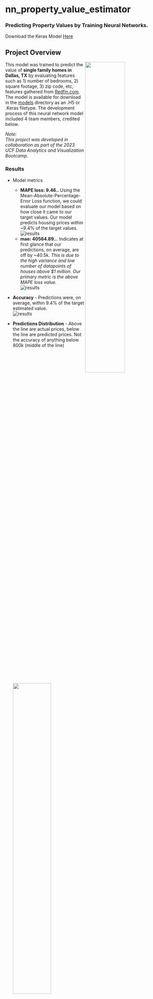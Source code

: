 # nn_property_value_estimator 
### Predicting Property Values by Training Neural Networks.
Download the Keras Model [Here](models/redfin_property_estimator.keras)

## Project Overview
<img src="images/redfin.png" align="right" width="50%" height="50%"/>

This model was trained to predict the value of **single family homes in Dallas, TX** by evaluating features such as 1) number of bedrooms, 2) square footage, 3) zip code, etc, features gathered from [Redfin.com](https://www.redfin.com). The model is available for download in the [models](models/) directory as an .H5 or .Keras filetype. The development process of this neural network model included 4 team members, credited below.

*Note:*<br>
*This project was developed in collaboration as part of the 2023 UCF Data Analytics and Visualization Bootcamp.*

### Results
- Model metrics
  - **MAPE loss: 9.46..** Using the Mean-Absolute-Percentage-Error Loss function, we could evaluate our model based on how close it came to our target values. Our model predicts housing prices within ~9.4% of the target values. <br>
  ![results](images/results/epoch_100.png)
  - **mae: 40564.89..**. Indicates at first glance that our predictions, on average, are off by ~40.5k. *This is due to the high variance and low number of datapoints of houses above $1 million. Our primary metric is the above MAPE loss value.* <br>
  ![results](images/results/mae.png)

- **Accuracy** - Predictions were, on average, within 9.4% of the target estimated value.<br> ![results](images/results/actual_v_pred.png)
- **Predictions Distribution** - Above the line are actual prices, below the line are predicted prices. Not the accuracy of anything below 800k (middle of the line)
  <br>     <img src="images/results/results.png" width="50%" height="50%">


- **Loss** = Final Epoch. <br> ![results](images/results/epoch_100.png)
* **
### Team Members: <br> 
**Martin Bedino**: GitHub: [mbedino99](https://github.com/mbedino99) <br>
**David Pinsky**: GitHub: [dpinsky1](https://github.com/dpinsky1) <br>
**Kaylee Patterson**: GitHub: [kayleepat](https://github.com/kayleepat) <br>
**Nathan-Andrew Tompkins (self)**: GitHub: [najtompkins](https://github.com/najtompkins) <br>

## Sourcing and Cleaning
There are 3 primary sources of the data used in training this model:
  1. List of Dallas addresses used in API call: [Dallas Central Appraisal District](https://www.dallascad.org/)
      * *Note* The list of cleaned addresses can be found in the [data](data/addresses_cleaned.csv) directory as cleaned: 
  2. [Redfin.com](redfin.com)
  3. [Redfin API Wrapper](https://github.com/reteps/redfin) developed by GitHub user "[reteps](https://github.com/reteps)"

## Kaylee Patterson - Data Aquisition and Processing 
  ### Data Aquisition
  - This model is trained on Redfin housing data pulled using a list of addresses located in Dallas, TX. These addresses were sourced from the [Dallas Central Appraisal District website](https://www.dallascad.org/). This downloadable .csv was then cleaned to remove any rows with empty values. This cleaned dataset can be found [here](data/addresses_cleaned.csv).
  - All other feature data was obtained from [Redfin](redfin.com) through the Redfin Wrapper cited above. The addresses from DCAD were reformatted to be used with a wrapper to access Redfin's unlisted API. (cleaning code [here](./code/ETL_addresses.ipynb).) This wrapper allowed access to the data without violating Redfin's terms of use against webscraping. (below is an example of the wrapper's code) <br>
    <img src="images/Kaylee/wrapper_code.png" width="50%" height="50%">
    <img src="images/Kaylee/wrapper_code_2.png" width="50%" height="50%">

  - The code that pulls this data is located in in the [code](./code/) directory. ([File located here](./code/redfin_data_collector.ipynb))
    <br>
    <img src="images/Kaylee/api_calls_code.png" width="50%" height="50%">
    
      - *Due to the extreme length of time it took to pull data using this wrapper method these API calls were  done in batches of 10,000 addresses. These were exported as .csv files to the data folder and then concatenated into the [combined_file.csv](./data/combined_file.csv).*
      - *Despite procurring a list of over 600,000 addresses, the time constraints of this project permitted data extraction for only around 40,000 homes. (Though this was more than enough to train the model.)*
    
## Martin - Statistical Analysis of Training Data
  - Training data extracted from the Redin Wrapper was analyzed so that we could better understand how to process the data further before training our model on it.
    - We used analytical and visualization tools such as MatplotLib, Seaborn, SKLearn, ScyPi to better understand the shape and scope of the data. 
    - We performed statisatical analysis to understand the correlations between the variables in our data and our target variable of home prices.
    - Our data was cleaned in order to better account for outliers, visualize upper and lower bounds, as well as test for normality
  - We performed a preliminary OLS regression of the coefficients in order to visualize the validity of our data for further tuning.
    - The data was tested to ensure it clears the classical assumptions.
      - We found a small but possible instance of autocorrelation
      - We found the data to be homoskedastic
      - There is no perfect linear relation between home prices and our explanatory variables
  - From this quick analysis we find a adjusted. r^2 value of 0.678, meaning there is room for improvement of the model through hyperparameter tuning.
<div style="text-align: center;">
<br>
<img src="images/Martin/Screenshot%202024-01-03%20at%202.42.27 PM.png" width="50%" height="50%">
<br>
<img src="images/Martin/martin_2.png" width="50%" height="50%">
<br>
<img src="images/Martin/martin_3.png" width="50%" height="50%">
</div>
 

## Nathan-Andrew Tompkins - Model Architecture and Tuning
  ### Code: [Here](code/nn_model_training.ipynb), Keras Model: [Here](models/redfin_property_estimator.keras)
  ### Keras Tuner structure
  - Using the Keras-Tuner library, our hyperparameter tuning function initializes a Sequential keras model and uses four separate activation functions to test on for the hidden layers: 'relu', 'tanh', 'linear', 'softplus'.
  - The tuner-function was set to choose between 2 and 20 layers, each comprised of up to 20 neurons each.
  - The output layer was designed to have a single output, which would be the predicted house price.
  - As this was not a classic example of a model designed to cluster or classify data and instead predict a numerical value close to the actual value, it became neccesary to find a proper loss and evaluation method.
    - Our loss function was the "Mean Absolute Percentage Error" function. This allowed for our model to test the data's accuracy within a certain percentage of the target instead of exacting values.
    - The MAE metric was used to determine the average value that the model was off in it's pricing estimation. (Note that this value is greater than expected due to the high variance of housing prices above 2.5 million.) <img src="images/Nathan-Andrew/valuation_metrics.png" width='50%' height='50%'/>

  - The tuner-hyperband itself is initialized using the tuning-function as the first parameter. The "objective" here is "val_loss" as the primary function of this model is to reduce the percentage error between predicted and target vales. Likewise, the model callback/checkpoint "mode" variable is looking for the minimal value of the loss function to determine which tested model performs the best.

### Final model structure

  <img src="images/Nathan-Andrew/nn_design.png" align="right" width='70%' height='70%'/>
  <img src="images/Nathan-Andrew/nn_structure.png" align="right" width='70%' height='70%'/>

  - Due to unexpected errors when using the best model determined by the keras-tuner, our final model uses only a few of those specifications. In the end, our model is Sequential and comprised of 4 layers:
    1. Input layer using the "relu" activaiton function
    2. Two hidden layers with 11 and 13 neurons respectively using the "linear" activation function.
    3. Output layer using the "linear" function. <br>

### Model Results
<img src="images/results/epoch_100.png" align="right" width='70%' height='70%'/>

  - **loss: 9.46** Indicates that predicted housing prices are within ~9.4% of the target values.
  - **mae: 40564.8964**. Indicates at first glance that our data, on average, is off by ~40.5k. *Again, this is due to the high variance and low number of datapoints of houses above $1 million*. <br>
  ![results](images/results/mae.png)
  
## David Pinsky - Data Visualization Dashboard
*A Tableau Public Visualization of the data can be found [here](https://public.tableau.com/app/profile/nathan.andrew.tompkins/viz/redfin_training_analysis/Story1?publish=yes), or downloaded [here](redfin_training_analysis.twbx).*

The visualizations within the Tableau Public dashboard are desinged to illustrate the full Redfin-extracted dataset as well as our compare it to our cleaned_data.csv.

### Our model's performance. 

The visualizations below illustrate the accuracy of our pricing model. While there are small differences the key takeaway is that these images look largely the same, meaning that our model predicted price-ranges in a substantially accurate way.

### Results
Using size and color to illustrate the prices of the homes, we can see that the while there are small differences between the actual and predicted maps, our model was trained with a satisfying degree of accuracy so that at these look largely the same.

*Actual Prices*
<br>
<img src="images/David/actual_view.png" width='60%' height='=60%'/>

*Predicted Prices*
<br>
<img src="images/David/predicted_view.png" width='60%' height='=60%'/>

### Data Cleaning
Much of the data taken from Redfin included features for houses that significantly skewed some of our features. These multi-million dollar mansions included large interior and lot sizes, as well as over-represented bathroom and bedroom counts in the data. As these mansions were not in the scope of our model we elimented them from the training dataset, allowing for greater stability and accuracy in the single-family-home predictions model we devloped.
<br>
<img src="images/David/cleaned_data.png" width='40%' height='=40%'/>


### Zip Code API Pulls.
Due to the limits of this project of our data is not as securly balanced as we would have otherwise striven for. As you can see below a vast majority of addresses we accessed and trained on were pulled from the northeast districts of Dallas, or other singlulary districts around the region. Nearly all were represented, but the model is weighted heavily toward home prices in those areas.
<br>
<img src="images/David/zip_distribution.png" width='60%' height='=60%'/>


### Actual vs. Predicted
Above the line we can see the acutal house values and below the line we can see the predicted values from our model. We can see that houses below 800k are predicted with a high degree of accuracy and those above, where training data was not as available, were predicted with a lower degree of accuracy. This is the reason for the MAE value of 40564.8964. At first this metric would indicate that the average value of error in predictions is around 40K, but that number is drastically skewed due to houses with higher values in this data set. The 9.4% accuracy is the greater metric to evaluate this model due to this oddity in the MAE.
<br>
<img src="images/David/actual_v_pred.png" width='60%' height='=60%'/>

### Home Value Distribution - Actual
The home value distribution for all of the API data followed a normal distribution, peaking at with over 1,500 home in the 270k price bracket.
<br>
<img src="images/David/price_distribution.png" width='60%' height='=60%'/>

### Home Value Distribution - Predicted
The predicted home value distribution also followes a normal distribution. 
<br>
<img src="images/David/sample_distribution.png" width='60%' height='=60%'/>

### Proper Price Weight
We can see that our model properly weighted the relationship between the two price/sq.ft interior features.
<br>
<img src="images/David/proper_price_weight.png" width='60%' height='=60%'/>



# End of ReadMe.

### Thank you from our team!
